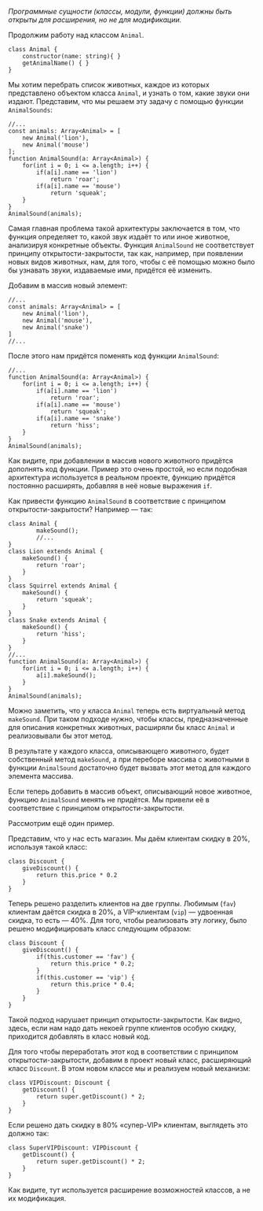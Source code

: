 _Программные сущности (классы, модули, функции) должны быть открыты для расширения, но не для модификации._  
  
Продолжим работу над классом `Animal`.  
  

```
class Animal {
    constructor(name: string){ }
    getAnimalName() { }
}
```

  
Мы хотим перебрать список животных, каждое из которых представлено объектом класса `Animal`, и узнать о том, какие звуки они издают. Представим, что мы решаем эту задачу с помощью функции `AnimalSounds`:  
  

```
//...
const animals: Array<Animal> = [
    new Animal('lion'),
    new Animal('mouse')
];
function AnimalSound(a: Array<Animal>) {
    for(int i = 0; i <= a.length; i++) {
        if(a[i].name == 'lion')
            return 'roar';
        if(a[i].name == 'mouse')
            return 'squeak';
    }
}
AnimalSound(animals);
```

  
Самая главная проблема такой архитектуры заключается в том, что функция определяет то, какой звук издаёт то или иное животное, анализируя конкретные объекты. Функция `AnimalSound` не соответствует принципу открытости-закрытости, так как, например, при появлении новых видов животных, нам, для того, чтобы с её помощью можно было бы узнавать звуки, издаваемые ими, придётся её изменить.  
  
Добавим в массив новый элемент:  
  

```
//...
const animals: Array<Animal> = [
    new Animal('lion'),
    new Animal('mouse'),
    new Animal('snake')
]
//...
```

  
После этого нам придётся поменять код функции `AnimalSound`:  
  

```
//...
function AnimalSound(a: Array<Animal>) {
    for(int i = 0; i <= a.length; i++) {
        if(a[i].name == 'lion')
            return 'roar';
        if(a[i].name == 'mouse')
            return 'squeak';
        if(a[i].name == 'snake')
            return 'hiss';
    }
}
AnimalSound(animals);
```

  
Как видите, при добавлении в массив нового животного придётся дополнять код функции. Пример это очень простой, но если подобная архитектура используется в реальном проекте, функцию придётся постоянно расширять, добавляя в неё новые выражения `if`.  
  
Как привести функцию `AnimalSound` в соответствие с принципом открытости-закрытости? Например — так:  
  

```
class Animal {
        makeSound();
        //...
}
class Lion extends Animal {
    makeSound() {
        return 'roar';
    }
}
class Squirrel extends Animal {
    makeSound() {
        return 'squeak';
    }
}
class Snake extends Animal {
    makeSound() {
        return 'hiss';
    }
}
//...
function AnimalSound(a: Array<Animal>) {
    for(int i = 0; i <= a.length; i++) {
        a[i].makeSound();
    }
}
AnimalSound(animals);
```

  
Можно заметить, что у класса `Animal` теперь есть виртуальный метод `makeSound`. При таком подходе нужно, чтобы классы, предназначенные для описания конкретных животных, расширяли бы класс `Animal` и реализовывали бы этот метод.  
  
В результате у каждого класса, описывающего животного, будет собственный метод `makeSound`, а при переборе массива с животными в функции `AnimalSound` достаточно будет вызвать этот метод для каждого элемента массива.  
  
Если теперь добавить в массив объект, описывающий новое животное, функцию `AnimalSound` менять не придётся. Мы привели её в соответствие с принципом открытости-закрытости.  
  
Рассмотрим ещё один пример.  
  
Представим, что у нас есть магазин. Мы даём клиентам скидку в 20%, используя такой класс:  
  

```
class Discount {
    giveDiscount() {
        return this.price * 0.2
    }
}
```

  
Теперь решено разделить клиентов на две группы. Любимым (`fav`) клиентам даётся скидка в 20%, а VIP-клиентам (`vip`) — удвоенная скидка, то есть — 40%. Для того, чтобы реализовать эту логику, было решено модифицировать класс следующим образом:  
  

```
class Discount {
    giveDiscount() {
        if(this.customer == 'fav') {
            return this.price * 0.2;
        }
        if(this.customer == 'vip') {
            return this.price * 0.4;
        }
    }
}
```

  
Такой подход нарушает принцип открытости-закрытости. Как видно, здесь, если нам надо дать некоей группе клиентов особую скидку, приходится добавлять в класс новый код.  
  
Для того чтобы переработать этот код в соответствии с принципом открытости-закрытости, добавим в проект новый класс, расширяющий класс `Discount`. В этом новом классе мы и реализуем новый механизм:  
  

```
class VIPDiscount: Discount {
    getDiscount() {
        return super.getDiscount() * 2;
    }
}
```

  
Если решено дать скидку в 80% «супер-VIP» клиентам, выглядеть это должно так:  
  

```
class SuperVIPDiscount: VIPDiscount {
    getDiscount() {
        return super.getDiscount() * 2;
    }
}
```

  
Как видите, тут используется расширение возможностей классов, а не их модификация.